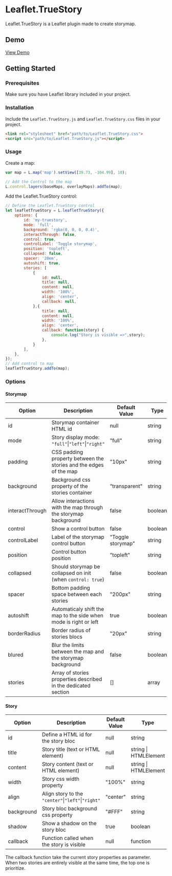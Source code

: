 # Leaflet.TrueStory

Leaflet.TrueStory is a Leaflet plugin made to create storymap.

## Demo
[View Demo](https://pandidoux.github.io/Leaflet.TrueStory/demo/)

## Getting Started

### Prerequisites

Make sure you have Leaflet library included in your project.

<!-- This plugin is compatible with Leaflet version 1.x.x . -->

### Installation

Include the `Leaflet.TrueStory.js` and `Leaflet.TrueStory.css` files in your project.

```html
<link rel="stylesheet" href="path/to/Leaflet.TrueStory.css">
<script src="path/to/Leaflet.TrueStory.js"></script>
```

### Usage
Create a map:
```javascript
var map = L.map('map').setView([39.73, -104.99], 10);

// Add the Control to the map
L.control.layers(baseMaps, overlayMaps).addTo(map);
```
Add the Leaflet.TrueStory control:
```javascript
// Define the Leaflet.TrueStory control
let leafletTrueStory = L.leafletTrueStory({
    options: {
        id: 'my-truestory',
        mode: 'full',
        background: 'rgba(0, 0, 0, 0.4)',
        interactThrough: false,
        control: true,
        controlLabel: 'Toggle storymap',
        position: 'topleft',
        collapsed: false,
        spacer: '20em',
        autoshift: true,
        stories: [
            {
                id: null,
                title: null,
                content: null,
                width: '100%',
                align: 'center',
                callback: null,
            },{
                title: null,
                content: null,
                width: '100%',
                align: 'center',
                callback: function(story) {
                    console.log("Story is visible =>",story);
                },
            }
        ],
    },
});
// Add control to map
leafletTrueStory.addTo(map);
```

### Options

#### Storymap
| Option          | Description                                                       | Default Value     | Type    |
|-----------------|-------------------------------------------------------------------|-------------------|---------|
| id              | Storymap container HTML id                                        | null              | string  |
| mode            | Story display mode: `"full"`\|`"left"`\|`"right"`                 | "full"            | string  |
| padding         | CSS padding property between the stories and the edges of the map | "10px"            | string  |
| background      | Background css property of the stories container                  | "transparent"     | string  |
| interactThrough | Allow interactions with the map through the storymap background   | false             | boolean |
| control         | Show a control button                                             | false             | boolean |
| controlLabel    | Label of the storymap control button                              | "Toggle storymap" | string  |
| position        | Control button position                                           | "topleft"         | string  |
| collapsed       | Should storymap be collapsed on init (when `control: true`)       | false             | boolean |
| spacer          | Bottom padding space between each stories                         | "200px"           | string  |
| autoshift       | Automaticaly shift the map to the side when mode is right or left | true              | boolean |
| borderRadius    | Border radius of stories blocs                                    | "20px"            | string  |
| blured          | Blur the limits between the map and the storymap background       | false             | boolean |
| stories         | Array of stories properties described in the dedicated section    | []                | array   |

#### Story
| Option     | Description                                           | Default Value | Type                  |
|------------|-------------------------------------------------------|---------------|-----------------------|
| id         | Define a HTML id for the story bloc                   | null          | string                |
| title      | Story title (text or HTML element)                    | null          | string \| HTMLElement |
| content    | Story content (text or HTML element)                  | null          | string \| HTMLElement |
| width      | Story css width property                              | "100%"        | string                |
| align      | Align story to the `"center"`\|`"left"`\|`"right"`    | "center"      | string                |
| background | Story bloc background css property                    | "#FFF"        | string                |
| shadow     | Show a shadow on the story bloc                       | true          | boolean               |
| callback   | Function called when the story is visible             | null          | function              |

The callback function take the current story properties as parameter.  
When two stories are entirely visible at the same time, the top one is prioritize.